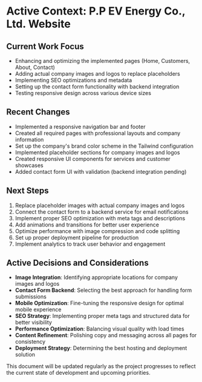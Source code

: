 # Active Context: P.P EV Energy Co., Ltd. Website

## Current Work Focus
- Enhancing and optimizing the implemented pages (Home, Customers, About, Contact)
- Adding actual company images and logos to replace placeholders
- Implementing SEO optimizations and metadata
- Setting up the contact form functionality with backend integration
- Testing responsive design across various device sizes

## Recent Changes
- Implemented a responsive navigation bar and footer
- Created all required pages with professional layouts and company information
- Set up the company's brand color scheme in the Tailwind configuration
- Implemented placeholder sections for company images and logos
- Created responsive UI components for services and customer showcases
- Added contact form UI with validation (backend integration pending)

## Next Steps
1. Replace placeholder images with actual company images and logos
2. Connect the contact form to a backend service for email notifications
3. Implement proper SEO optimization with meta tags and descriptions
4. Add animations and transitions for better user experience
5. Optimize performance with image compression and code splitting
6. Set up proper deployment pipeline for production
7. Implement analytics to track user behavior and engagement

## Active Decisions and Considerations
- **Image Integration**: Identifying appropriate locations for company images and logos
- **Contact Form Backend**: Selecting the best approach for handling form submissions
- **Mobile Optimization**: Fine-tuning the responsive design for optimal mobile experience
- **SEO Strategy**: Implementing proper meta tags and structured data for better visibility
- **Performance Optimization**: Balancing visual quality with load times
- **Content Refinement**: Polishing copy and messaging across all pages for consistency
- **Deployment Strategy**: Determining the best hosting and deployment solution

This document will be updated regularly as the project progresses to reflect the current state of development and upcoming priorities.

